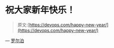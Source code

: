 # 祝大家新年快乐！

> 原文:[https://devops.com/happy-new-year/](https://devops.com/happy-new-year/)

— [罗尔泊](https://devops.com/author/breselman/)